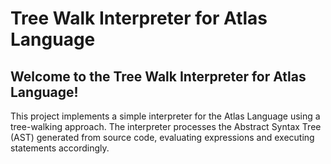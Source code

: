 # Tree Walk Interpreter for Atlas Language

## Welcome to the Tree Walk Interpreter for Atlas Language!

This project implements a simple interpreter for the Atlas Language using a tree-walking approach. The interpreter processes the Abstract Syntax Tree (AST) generated from source code, evaluating expressions and executing statements accordingly.
